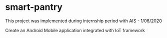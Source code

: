 # smart-pantry
This project was implemented during internship period with AIS - 1/06/2020

Create an Android Mobile application integrated with IoT framework 
